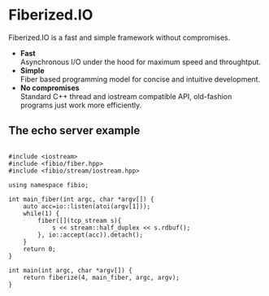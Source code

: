 Fiberized.IO
============

Fiberized.IO is a fast and simple framework without compromises.

* <B>Fast</B><BR/>Asynchronous I/O under the hood for maximum speed and throughtput.
* <B>Simple</B><BR/>Fiber based programming model for concise and intuitive development.
* <B>No compromises</B><BR/>Standard C++ thread and iostream compatible API, old-fashion programs just work more efficiently.

The echo server example
-----------------------
<pre><code>
#include &lt;iostream&gt;
#include &lt;fibio/fiber.hpp&gt;
#include &lt;fibio/stream/iostream.hpp&gt;

using namespace fibio;

int main_fiber(int argc, char *argv[]) {
    auto acc=io::listen(atoi(argv[1]));
    while(1) {
        fiber([](tcp_stream s){
            s &lt;&lt; stream::half_duplex &lt;&lt; s.rdbuf();
        }, io::accept(acc)).detach();
    }
    return 0;
}

int main(int argc, char *argv[]) {
    return fiberize(4, main_fiber, argc, argv);
}
</code></pre>
